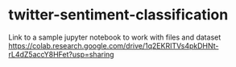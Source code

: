 # twitter-sentiment-classification

Link to a sample jupyter notebook to work with files and dataset
https://colab.research.google.com/drive/1q2EKRITVs4pkDHNt-rL4dZ5accY8HFet?usp=sharing